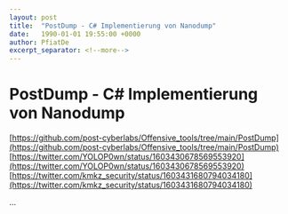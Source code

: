 ```yaml
---
layout: post
title:  "PostDump - C# Implementierung von Nanodump"
date:   1990-01-01 19:55:00 +0000
author: PfiatDe
excerpt_separator: <!--more-->
---
```


# PostDump - C# Implementierung von Nanodump
[https://github.com/post-cyberlabs/Offensive_tools/tree/main/PostDump](https://github.com/post-cyberlabs/Offensive_tools/tree/main/PostDump)
[https://twitter.com/YOLOP0wn/status/1603430678569553920](https://twitter.com/YOLOP0wn/status/1603430678569553920)
[https://twitter.com/kmkz_security/status/1603431680794034180](https://twitter.com/kmkz_security/status/1603431680794034180)

...
<!--more-->

